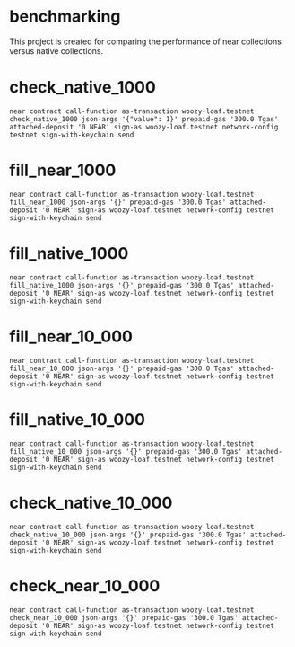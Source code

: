 # benchmarking
This project is created for comparing the performance of near collections versus native collections.

# check_native_1000
`
near contract call-function as-transaction woozy-loaf.testnet check_native_1000 json-args '{"value": 1}' prepaid-gas '300.0 Tgas' attached-deposit '0 NEAR' sign-as woozy-loaf.testnet network-config testnet sign-with-keychain send
`


# fill_near_1000
`
near contract call-function as-transaction woozy-loaf.testnet fill_near_1000 json-args '{}' prepaid-gas '300.0 Tgas' attached-deposit '0 NEAR' sign-as woozy-loaf.testnet network-config testnet sign-with-keychain send
`

# fill_native_1000
`
near contract call-function as-transaction woozy-loaf.testnet fill_native_1000 json-args '{}' prepaid-gas '300.0 Tgas' attached-deposit '0 NEAR' sign-as woozy-loaf.testnet network-config testnet sign-with-keychain send
`

# fill_near_10_000
`
near contract call-function as-transaction woozy-loaf.testnet fill_near_10_000 json-args '{}' prepaid-gas '300.0 Tgas' attached-deposit '0 NEAR' sign-as woozy-loaf.testnet network-config testnet sign-with-keychain send
`

# fill_native_10_000
`
near contract call-function as-transaction woozy-loaf.testnet fill_native_10_000 json-args '{}' prepaid-gas '300.0 Tgas' attached-deposit '0 NEAR' sign-as woozy-loaf.testnet network-config testnet sign-with-keychain send
`

# check_native_10_000
`
near contract call-function as-transaction woozy-loaf.testnet check_native_10_000 json-args '{}' prepaid-gas '300.0 Tgas' attached-deposit '0 NEAR' sign-as woozy-loaf.testnet network-config testnet sign-with-keychain send
`

# check_near_10_000
`
near contract call-function as-transaction woozy-loaf.testnet check_near_10_000 json-args '{}' prepaid-gas '300.0 Tgas' attached-deposit '0 NEAR' sign-as woozy-loaf.testnet network-config testnet sign-with-keychain send
`
